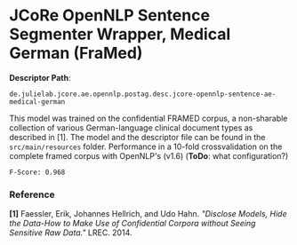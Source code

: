 # JCoRe OpenNLP Sentence Segmenter Wrapper, Medical German (FraMed)  

**Descriptor Path**:
```
de.julielab.jcore.ae.opennlp.postag.desc.jcore-opennlp-sentence-ae-medical-german
```

This model was trained on the confidential FRAMED corpus, a non-sharable collection of various German-language clinical
document types as described in [1].
The model and the descriptor file can be found in the `src/main/resources` folder.
Performance in a 10-fold crossvalidation on the complete framed corpus with OpenNLP's (v1.6) (**ToDo**: what configuration?)
```
F-Score: 0.968
```
### Reference
**[1]** Faessler, Erik, Johannes Hellrich, and Udo Hahn. *"Disclose Models, Hide the Data-How to Make Use of Confidential Corpora without Seeing Sensitive Raw Data."* LREC. 2014.

